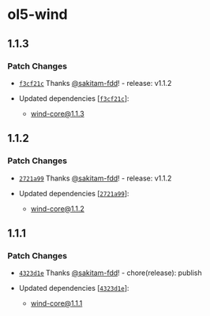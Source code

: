 # ol5-wind

## 1.1.3

### Patch Changes

- [`f3cf21c`](https://github.com/sakitam-fdd/wind-layer/commit/f3cf21cbf97f1b15825cf39731e90b0c57bac846) Thanks [@sakitam-fdd](https://github.com/sakitam-fdd)! - release: v1.1.2

- Updated dependencies [[`f3cf21c`](https://github.com/sakitam-fdd/wind-layer/commit/f3cf21cbf97f1b15825cf39731e90b0c57bac846)]:
  - wind-core@1.1.3

## 1.1.2

### Patch Changes

- [`2721a99`](https://github.com/sakitam-fdd/wind-layer/commit/2721a996e6158e63ee9c98f444f802e229d22f58) Thanks [@sakitam-fdd](https://github.com/sakitam-fdd)! - release: v1.1.2

- Updated dependencies [[`2721a99`](https://github.com/sakitam-fdd/wind-layer/commit/2721a996e6158e63ee9c98f444f802e229d22f58)]:
  - wind-core@1.1.2

## 1.1.1

### Patch Changes

- [`4323d1e`](https://github.com/sakitam-fdd/wind-layer/commit/4323d1ef0334dd30b4ae74d1cd231467a3e81046) Thanks [@sakitam-fdd](https://github.com/sakitam-fdd)! - chore(release): publish

- Updated dependencies [[`4323d1e`](https://github.com/sakitam-fdd/wind-layer/commit/4323d1ef0334dd30b4ae74d1cd231467a3e81046)]:
  - wind-core@1.1.1
